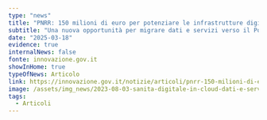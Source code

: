 ```yaml
---
type: "news"
title: "PNRR: 150 milioni di euro per potenziare le infrastrutture digitali delle PA Centrali"
subtitle: "Una nuova opportunità per migrare dati e servizi verso il Polo Strategico Nazionale"
date: "2025-03-18"
evidence: true
internalNews: false
fonte: innovazione.gov.it
showInHome: true
typeOfNews: Articolo
link: https://innovazione.gov.it/notizie/articoli/pnrr-150-milioni-di-euro-per-potenziare-le-infrastrutture-digitali-delle-pa-centr/
image: /assets/img_news/2023-08-03-sanita-digitale-in-cloud-dati-e-servizi-di-oltre-190-asl-e-aziende-ospedaliere.png
tags:
  - Articoli
---
```


